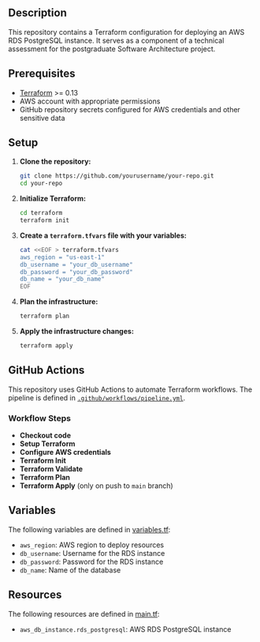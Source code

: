 ## Description

This repository contains a Terraform configuration for deploying an AWS RDS PostgreSQL instance. It serves as a component of a technical assessment for the postgraduate Software Architecture project.

## Prerequisites

- [Terraform](https://www.terraform.io/downloads.html) >= 0.13
- AWS account with appropriate permissions
- GitHub repository secrets configured for AWS credentials and other sensitive data

## Setup

1. **Clone the repository:**

   ```sh
   git clone https://github.com/yourusername/your-repo.git
   cd your-repo
   ```

2. **Initialize Terraform:**

   ```sh
   cd terraform
   terraform init
   ```

3. **Create a `terraform.tfvars` file with your variables:**

   ```sh
   cat <<EOF > terraform.tfvars
   aws_region = "us-east-1"
   db_username = "your_db_username"
   db_password = "your_db_password"
   db_name = "your_db_name"
   EOF
   ```

4. **Plan the infrastructure:**

   ```sh
   terraform plan
   ```

5. **Apply the infrastructure changes:**
   ```sh
   terraform apply
   ```

## GitHub Actions

This repository uses GitHub Actions to automate Terraform workflows. The pipeline is defined in [`.github/workflows/pipeline.yml`](.github/workflows/pipeline.yml).

### Workflow Steps

- **Checkout code**
- **Setup Terraform**
- **Configure AWS credentials**
- **Terraform Init**
- **Terraform Validate**
- **Terraform Plan**
- **Terraform Apply** (only on push to `main` branch)

## Variables

The following variables are defined in [variables.tf](terraform/variables.tf):

- `aws_region`: AWS region to deploy resources
- `db_username`: Username for the RDS instance
- `db_password`: Password for the RDS instance
- `db_name`: Name of the database

## Resources

The following resources are defined in [main.tf](terraform/main.tf):

- `aws_db_instance.rds_postgresql`: AWS RDS PostgreSQL instance
